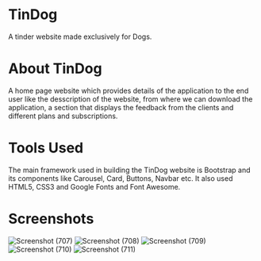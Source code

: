 # **TinDog**
A tinder website made exclusively for Dogs.

# **About TinDog**
A home page website which provides details of the application to the end user like the desscription of the website, from where we can download the application,
a section that displays the feedback from the clients and different plans and subscriptions.

# **Tools Used**
The main framework used in building the TinDog website is Bootstrap and its components like Carousel, Card, Buttons, Navbar etc. It also used HTML5, CSS3 and Google Fonts and Font Awesome.

# **Screenshots**
![Screenshot (707)](https://github.com/vamsi45298/TinDog/assets/97157941/db9cf90e-5b8d-4af9-9c33-82eca2845c22)
![Screenshot (708)](https://github.com/vamsi45298/TinDog/assets/97157941/57c7b64e-4631-4308-a2e1-44187b6499e1)
![Screenshot (709)](https://github.com/vamsi45298/TinDog/assets/97157941/b3d82a0d-92c2-4de0-88b1-a26eb4abd937)
![Screenshot (710)](https://github.com/vamsi45298/TinDog/assets/97157941/d4875ccb-3714-4a90-b5da-9371dccad555)
![Screenshot (711)](https://github.com/vamsi45298/TinDog/assets/97157941/65ddf6aa-322d-4c00-95c7-d31e1a99d70f)

